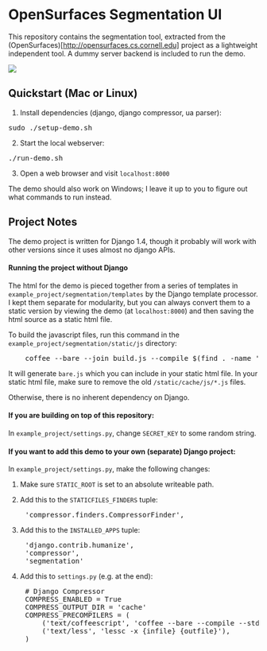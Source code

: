 # OpenSurfaces Segmentation UI
This repository contains the segmentation tool, extracted from the
(OpenSurfaces)[http://opensurfaces.cs.cornell.edu] project as a lightweight
independent tool.  A dummy server backend is included to run the demo.

![](https://github.com/seanbell/opensurfaces-segmentation-ui/blob/master/screenshot.png?raw=true)

## Quickstart (Mac or Linux)
1. Install dependencies (django, django compressor, ua parser):
<pre>
sudo ./setup-demo.sh
</pre>

2. Start the local webserver:
<pre>
./run-demo.sh
</pre>

3. Open a web browser and visit `localhost:8000`

The demo should also work on Windows; I leave it up to you to figure out what
commands to run instead.

## Project Notes

The demo project is written for Django 1.4, though it probably will work with
other versions since it uses almost no django APIs.

#### Running the project without Django

The html for the demo is pieced together from a series of templates in
`example_project/segmentation/templates` by the Django template processor.  I
kept them separate for modularity, but you can always convert them to a static
version by viewing the demo (at `localhost:8000`) and then saving the html
source as a static html file.

To build the javascript files, run this command in the
`example_project/segmentation/static/js` directory:
<pre>
	coffee --bare --join build.js --compile $(find . -name '*.coffee')
</pre>
It will generate `bare.js` which you can include in your static html file.
In your static html file, make sure to remove the old `/static/cache/js/*.js`
files.

Otherwise, there is no inherent dependency on Django.

#### If you are building on top of this repository:
In `example_project/settings.py`, change `SECRET_KEY` to some
random string.

#### If you want to add this demo to your own (separate) Django project:
In `example_project/settings.py`, make the following changes:

1. Make sure `STATIC_ROOT` is set to an absolute writeable path.

2. Add this to the `STATICFILES_FINDERS` tuple:
<pre>
	'compressor.finders.CompressorFinder',
</pre>

3. Add this to the `INSTALLED_APPS` tuple:
<pre>
	'django.contrib.humanize',
	'compressor',
	'segmentation'
</pre>

4. Add this to `settings.py` (e.g. at the end):
<pre>
	# Django Compressor
	COMPRESS_ENABLED = True
	COMPRESS_OUTPUT_DIR = 'cache'
	COMPRESS_PRECOMPILERS = (
		('text/coffeescript', 'coffee --bare --compile --stdio'),
		('text/less', 'lessc -x {infile} {outfile}'),
	)
</pre>
